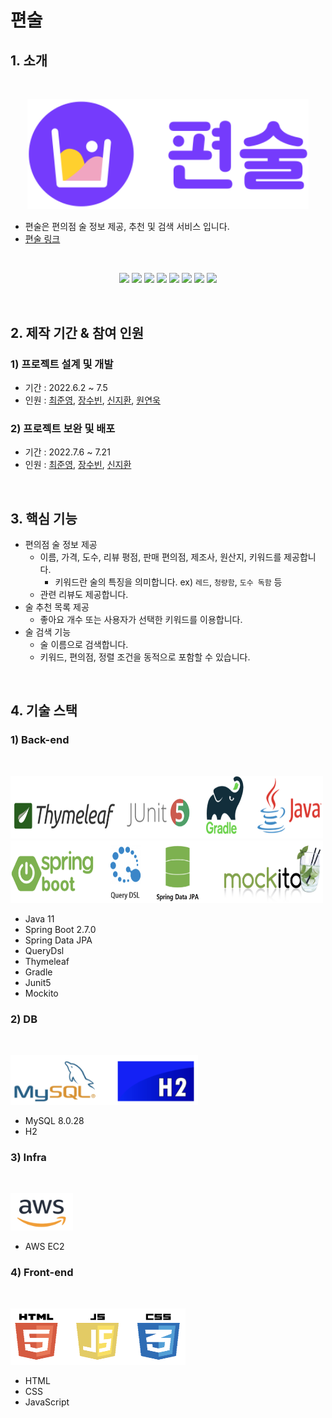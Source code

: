 # 편술

## 1. 소개
</br>

<p align="center">
    <img src="pyeonsool/src/main/resources/static/image/components/pyeonsool-logo.svg"
        alt="편술" width="450">
</p>

- 편술은 편의점 술 정보 제공, 추천 및 검색 서비스 입니다.
- [편술 링크](http://ec2-3-34-208-247.ap-northeast-2.compute.amazonaws.com:8080/)
</br>

<p align="center">
<img src="https://img.shields.io/badge/JAVA-v11-blue">
<img src="https://img.shields.io/badge/Spring_Boot-v2.7.0-green?logo=springboot">
<img src="https://img.shields.io/badge/Spring_Data_JPA-green">
<img src="https://img.shields.io/badge/Querydsl-blue">
<img src="https://img.shields.io/badge/Thymeleaf-005F0F?logo=thymeleaf">
<img src="https://img.shields.io/badge/Gradle-02303A?logo=gradle">
<img src="https://img.shields.io/badge/JUnit5-gray?logo=junit5">
<img src="https://img.shields.io/badge/Mockito-green">
</p>

</br>

## 2. 제작 기간 & 참여 인원
### 1) 프로젝트 설계 및 개발
  - 기간 : 2022.6.2 ~ 7.5
  - 인원 : [최준영](https://github.com/JunYoung-C), [장수빈](https://github.com/Jangsue), [신지환](https://github.com/sjihwan), [원연욱](https://github.com/wyu950)

### 2) 프로젝트 보완 및 배포
  - 기간 : 2022.7.6 ~ 7.21
  - 인원 : [최준영](https://github.com/JunYoung-C), [장수빈](https://github.com/Jangsue), [신지환](https://github.com/sjihwan)

</br>

## 3. 핵심 기능
- 편의점 술 정보 제공
  - 이름, 가격, 도수, 리뷰 평점, 판매 편의점, 제조사, 원산지, 키워드를 제공합니다.
    - 키워드란 술의 특징을 의미합니다. ex) `레드`, `청량함`, `도수 독함` 등
  - 관련 리뷰도 제공합니다.
- 술 추천 목록 제공
  - 좋아요 개수 또는 사용자가 선택한 키워드를 이용합니다.
- 술 검색 기능
  - 술 이름으로 검색합니다.
  - 키워드, 편의점, 정렬 조건을 동적으로 포함할 수 있습니다.

</br>

## 4. 기술 스택
### 1) Back-end

</br>
<p align="left">
<img src="pyeonsool/src/main/resources/static/image/components/backend-icon1.png"
    width="500" height ="100">
<img src="pyeonsool/src/main/resources/static/image/components/backend-icon2.png"
    width="500" height ="100">
</p>

- Java 11
- Spring Boot 2.7.0
- Spring Data JPA
- QueryDsl
- Thymeleaf
- Gradle
- Junit5
- Mockito

### 2) DB

</br>
<p align="left">
<img src="pyeonsool/src/main/resources/static/image/components/db-icon.png"
    width="300" height ="80">
</p>

- MySQL 8.0.28
- H2

### 3) Infra

</br>
<p align="left">
<img src="pyeonsool/src/main/resources/static/image/components/infra-icon.png"
    width="100" height ="60">
</p>

- AWS EC2

### 4) Front-end

</br>
<p align="left">
<img src="pyeonsool/src/main/resources/static/image/components/frontend-icon.png"
    width="280" height ="90">
</p>

- HTML
- CSS
- JavaScript
